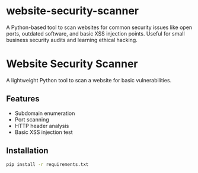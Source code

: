 # website-security-scanner
A Python-based tool to scan websites for common security issues like open ports, outdated software, and basic XSS injection points. Useful for small business security audits and learning ethical hacking.
# Website Security Scanner

A lightweight Python tool to scan a website for basic vulnerabilities.

## Features
- Subdomain enumeration
- Port scanning
- HTTP header analysis
- Basic XSS injection test

## Installation
```bash
pip install -r requirements.txt
